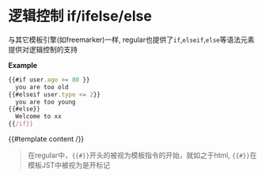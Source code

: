 # 逻辑控制 if/ifelse/else

与其它模板引擎(如freemarker)一样, regular也提供了`if`,`elseif`,`else`等语法元素提供对逻辑控制的支持

__Example__


```javascript
{{#if user.age >= 80 }}
  you are too old 
{{#elseif user.type <= 2}}
  you are too young
{{#else}}
  Welcome to xx
{{/if}}
```

{{#template content /}}

> 在regular中，`{{#}}`开头的被视为模板指令的开始，就如<TagName>之于html, `{{#}}`在模板JST中被视为是开标记



